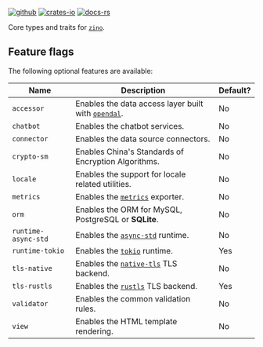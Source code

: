 [![github]](https://github.com/zino-rs/zino)
[![crates-io]](https://crates.io/crates/zino-core)
[![docs-rs]](https://docs.rs/zino-core)

[github]: https://img.shields.io/badge/github-8da0cb?labelColor=555555&logo=github
[crates-io]: https://img.shields.io/badge/crates.io-fc8d62?labelColor=555555&logo=rust
[docs-rs]: https://img.shields.io/badge/docs.rs-66c2a5?labelColor=555555&logo=docs.rs

Core types and traits for [`zino`].

## Feature flags

The following optional features are available:

| Name                | Description                                            | Default? |
|---------------------|--------------------------------------------------------|----------|
| `accessor`          | Enables the data access layer built with [`opendal`].  | No       |
| `chatbot`           | Enables the chatbot services.                          | No       |
| `connector`         | Enables the data source connectors.                    | No       |
| `crypto-sm`         | Enables China's Standards of Encryption Algorithms.    | No       |
| `locale`            | Enables the support for locale related utilities.      | No       |
| `metrics`           | Enables the [`metrics`] exporter.                      | No       |
| `orm`               | Enables the ORM for MySQL, PostgreSQL or **SQLite**.   | No       |
| `runtime-async-std` | Enables the [`async-std`] runtime.                     | No       |
| `runtime-tokio`     | Enables the [`tokio`] runtime.                         | Yes      |
| `tls-native`        | Enables the [`native-tls`] TLS backend.                | No       |
| `tls-rustls`        | Enables the [`rustls`] TLS backend.                    | Yes      |
| `validator`         | Enables the common validation rules.                   | No       |
| `view`              | Enables the HTML template rendering.                   | No       |

[`zino`]: https://github.com/zino-rs/zino
[`opendal`]: https://crates.io/crates/opendal
[`metrics`]: https://crates.io/crates/metrics
[`async-std`]: https://crates.io/crates/async-std
[`tokio`]: https://crates.io/crates/tokio
[`native-tls`]: https://crates.io/crates/native-tls
[`rustls`]: https://crates.io/crates/rustls
